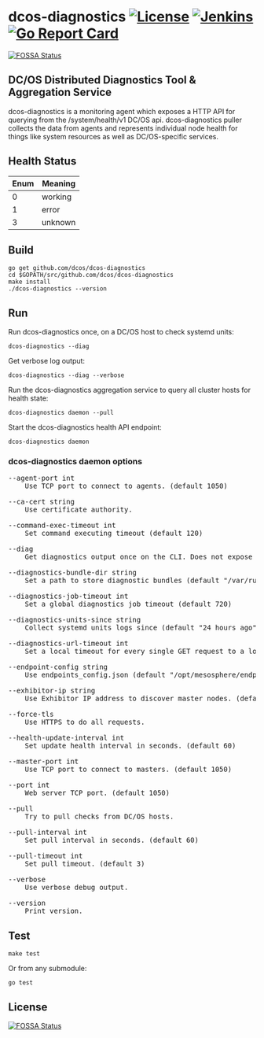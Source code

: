 # dcos-diagnostics [![License](https://img.shields.io/badge/License-Apache%202.0-blue.svg)](https://opensource.org/licenses/Apache-2.0) [![Jenkins](https://jenkins.mesosphere.com/service/jenkins/buildStatus/icon?job=public-dcos-cluster-ops/dcos-diagnostics/dcos-diagnostics-master)](https://jenkins.mesosphere.com/service/jenkins/job/public-dcos-cluster-ops/job/dcos-diagnostics/job/dcos-diagnostics-master/) [![Go Report Card](https://goreportcard.com/badge/github.com/dcos/dcos-diagnostics)](https://goreportcard.com/report/github.com/dcos/dcos-diagnostics)
[![FOSSA Status](https://app.fossa.io/api/projects/git%2Bgithub.com%2Fjanisz%2Fdcos-diagnostics.svg?type=shield)](https://app.fossa.io/projects/git%2Bgithub.com%2Fjanisz%2Fdcos-diagnostics?ref=badge_shield)
## DC/OS Distributed Diagnostics Tool & Aggregation Service
dcos-diagnostics is a monitoring agent which exposes a HTTP API for querying from the /system/health/v1 DC/OS api. dcos-diagnostics puller collects the data from agents and represents individual node health for things like system resources as well as DC/OS-specific services.

## Health Status

|Enum|Meaning    |
|----|-----------|
|  0 | working   |
|  1 | error     |
|  3 | unknown   |


## Build

```
go get github.com/dcos/dcos-diagnostics
cd $GOPATH/src/github.com/dcos/dcos-diagnostics
make install
./dcos-diagnostics --version
```

## Run
Run dcos-diagnostics once, on a DC/OS host to check systemd units:

```
dcos-diagnostics --diag
```

Get verbose log output:

```
dcos-diagnostics --diag --verbose
```

Run the dcos-diagnostics aggregation service to query all cluster hosts for health state:

```
dcos-diagnostics daemon --pull
```

Start the dcos-diagnostics health API endpoint:

```
dcos-diagnostics daemon
```

### dcos-diagnostics daemon options

<pre>
--agent-port int
    Use TCP port to connect to agents. (default 1050)

--ca-cert string
    Use certificate authority.

--command-exec-timeout int
    Set command executing timeout (default 120)

--diag
    Get diagnostics output once on the CLI. Does not expose API.

--diagnostics-bundle-dir string
    Set a path to store diagnostic bundles (default "/var/run/dcos/dcos-diagnostics/diagnostic_bundles")

--diagnostics-job-timeout int
    Set a global diagnostics job timeout (default 720)

--diagnostics-units-since string
    Collect systemd units logs since (default "24 hours ago")

--diagnostics-url-timeout int
    Set a local timeout for every single GET request to a log endpoint (default 2)

--endpoint-config string
    Use endpoints_config.json (default "/opt/mesosphere/endpoints_config.json")

--exhibitor-ip string
    Use Exhibitor IP address to discover master nodes. (default "http://127.0.0.1:8181/exhibitor/v1/cluster/status")

--force-tls
    Use HTTPS to do all requests.

--health-update-interval int
    Set update health interval in seconds. (default 60)

--master-port int
    Use TCP port to connect to masters. (default 1050)

--port int
    Web server TCP port. (default 1050)

--pull
    Try to pull checks from DC/OS hosts.

--pull-interval int
    Set pull interval in seconds. (default 60)

--pull-timeout int
    Set pull timeout. (default 3)

--verbose
    Use verbose debug output.

--version
    Print version.
</pre>


## Test
```
make test
```

Or from any submodule:

```
go test
```



## License
[![FOSSA Status](https://app.fossa.io/api/projects/git%2Bgithub.com%2Fjanisz%2Fdcos-diagnostics.svg?type=large)](https://app.fossa.io/projects/git%2Bgithub.com%2Fjanisz%2Fdcos-diagnostics?ref=badge_large)
